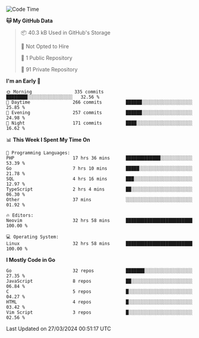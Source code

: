 
<!--START_SECTION:waka-->
![Code Time](http://img.shields.io/badge/Code%20Time-4%2C746%20hrs%2058%20mins-blue)

**🐱 My GitHub Data** 

> 📦 40.3 kB Used in GitHub's Storage 
 > 
> 🚫 Not Opted to Hire
 > 
> 📜 1 Public Repository 
 > 
> 🔑 91 Private Repository 
 > 
**I'm an Early 🐤** 

```text
🌞 Morning                335 commits         ████████░░░░░░░░░░░░░░░░░   32.56 % 
🌆 Daytime                266 commits         ██████░░░░░░░░░░░░░░░░░░░   25.85 % 
🌃 Evening                257 commits         ██████░░░░░░░░░░░░░░░░░░░   24.98 % 
🌙 Night                  171 commits         ████░░░░░░░░░░░░░░░░░░░░░   16.62 % 
```


📊 **This Week I Spent My Time On** 

```text
💬 Programming Languages: 
PHP                      17 hrs 36 mins      █████████████░░░░░░░░░░░░   53.39 % 
Go                       7 hrs 10 mins       █████░░░░░░░░░░░░░░░░░░░░   21.78 % 
SQL                      4 hrs 16 mins       ███░░░░░░░░░░░░░░░░░░░░░░   12.97 % 
TypeScript               2 hrs 4 mins        ██░░░░░░░░░░░░░░░░░░░░░░░   06.30 % 
Other                    37 mins             ░░░░░░░░░░░░░░░░░░░░░░░░░   01.92 % 

🔥 Editors: 
Neovim                   32 hrs 58 mins      █████████████████████████   100.00 % 

💻 Operating System: 
Linux                    32 hrs 58 mins      █████████████████████████   100.00 % 
```

**I Mostly Code in Go** 

```text
Go                       32 repos            ███████░░░░░░░░░░░░░░░░░░   27.35 % 
JavaScript               8 repos             ██░░░░░░░░░░░░░░░░░░░░░░░   06.84 % 
C                        5 repos             █░░░░░░░░░░░░░░░░░░░░░░░░   04.27 % 
HTML                     4 repos             █░░░░░░░░░░░░░░░░░░░░░░░░   03.42 % 
Vim Script               3 repos             █░░░░░░░░░░░░░░░░░░░░░░░░   02.56 % 
```




 Last Updated on 27/03/2024 00:51:17 UTC
<!--END_SECTION:waka-->
